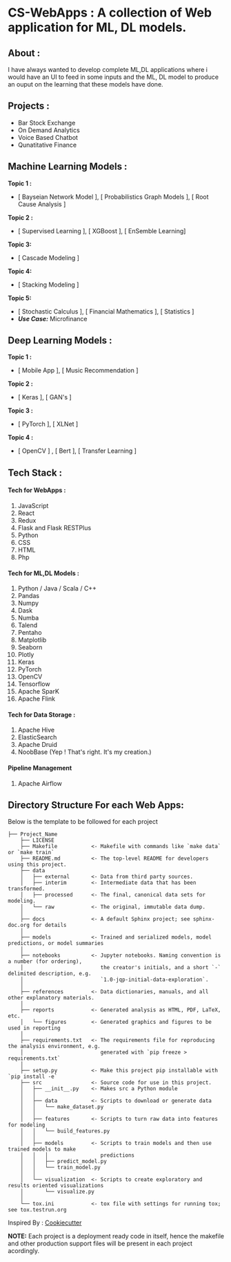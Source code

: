 # CS-WebApps : A collection of Web application for ML, DL models.

## About : 
I have always wanted to develop complete ML,DL applications where i would have an UI to feed in some inputs and the ML, DL model to produce an ouput on the learning that these models have done.

## Projects :
- Bar Stock Exchange
- On Demand Analytics
- Voice Based Chatbot
- Qunatitative Finance

## Machine Learning Models : 

**Topic 1 :** <br />
- [ Bayseian Network Model ], [ Probabilistics Graph Models ], [ Root Cause Analysis ]

**Topic 2 :** <br />
- [ Supervised Learning ], [ XGBoost ], [ EnSemble Learning]

**Topic 3:** <br />
- [ Cascade Modeling ]

**Topic 4:** <br />
- [ Stacking Modeling ]

**Topic 5:** <br />
- [ Stochastic Calculus ], [ Financial Mathematics ], [ Statistics ]
- ***Use Case:*** Microfinance

## Deep Learning Models : 

**Topic 1 :** <br />
- [ Mobile App ], [ Music Recommendation ]

**Topic 2 :**<br />
- [ Keras ], [ GAN's ]

**Topic 3 :**<br />
- [ PyTorch ], [ XLNet ]

**Topic 4 :**<br />
- [ OpenCV ] , [ Bert ], [ Transfer Learning ]

## Tech Stack : 

#### Tech for WebApps : 

1. JavaScript
2. React
3. Redux
4. Flask and Flask RESTPlus
5. Python
6. CSS
7. HTML
8. Php

#### Tech for ML,DL Models : 

1. Python / Java / Scala / C++
2. Pandas
3. Numpy
4. Dask
5. Numba
6. Talend
7. Pentaho
8. Matplotlib
9. Seaborn
10. Plotly
11. Keras
12. PyTorch
13. OpenCV
14. Tensorflow
15. Apache SparK
16. Apache Flink

#### Tech for Data Storage : 

1. Apache Hive
2. ElasticSearch
3. Apache Druid
4. NoobBase (Yep ! That's right. It's my creation.)

#### Pipeline Management
1. Apache Airflow


## Directory Structure For each Web Apps:
Below is the  template to be followed for each project
```
├── Project_Name
    ├── LICENSE
    ├── Makefile           <- Makefile with commands like `make data` or `make train`
    ├── README.md          <- The top-level README for developers using this project.
    ├── data
    │   ├── external       <- Data from third party sources.
    │   ├── interim        <- Intermediate data that has been transformed.
    │   ├── processed      <- The final, canonical data sets for modeling.
    │   └── raw            <- The original, immutable data dump.
    │
    ├── docs               <- A default Sphinx project; see sphinx-doc.org for details
    │
    ├── models             <- Trained and serialized models, model predictions, or model summaries
    │
    ├── notebooks          <- Jupyter notebooks. Naming convention is a number (for ordering),
    │                         the creator's initials, and a short `-` delimited description, e.g.
    │                         `1.0-jqp-initial-data-exploration`.
    │
    ├── references         <- Data dictionaries, manuals, and all other explanatory materials.
    │
    ├── reports            <- Generated analysis as HTML, PDF, LaTeX, etc.
    │   └── figures        <- Generated graphics and figures to be used in reporting
    │
    ├── requirements.txt   <- The requirements file for reproducing the analysis environment, e.g.
    │                         generated with `pip freeze > requirements.txt`
    │
    ├── setup.py           <- Make this project pip installable with `pip install -e`
    ├── src                <- Source code for use in this project.
    │   ├── __init__.py    <- Makes src a Python module
    │   │
    │   ├── data           <- Scripts to download or generate data
    │   │   └── make_dataset.py
    │   │
    │   ├── features       <- Scripts to turn raw data into features for modeling
    │   │   └── build_features.py
    │   │
    │   ├── models         <- Scripts to train models and then use trained models to make
    │   │   │                 predictions
    │   │   ├── predict_model.py
    │   │   └── train_model.py
    │   │
    │   └── visualization  <- Scripts to create exploratory and results oriented visualizations
    │       └── visualize.py
    │
    └── tox.ini            <- tox file with settings for running tox; see tox.testrun.org
```
Inspired By : [Cookiecutter](https://drivendata.github.io/cookiecutter-data-science/)

**NOTE:** Each project is a deployment ready code in itself, hence the makefile and other production support files will be present in each project acordingly. 
